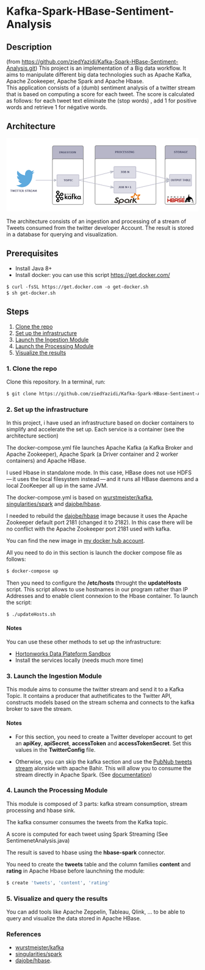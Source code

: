 # Kafka-Spark-HBase-Sentiment-Analysis
## Description
(from https://github.com/ziedYazidi/Kafka-Spark-HBase-Sentiment-Analysis.git)
This project is an implementation of a Big data workflow.
It aims to manipulate different big data technologies such as Apache Kafka, Apache Zookeeper, Apache Spark and Apache Hbase. <br/> 
This application consists of a (dumb) sentiment analysis of a twitter stream that is based on computing a score for each tweet.
The score is calculated as follows: for each tweet text eliminate the (stop words) , add 1 for positive words and retrieve 1 for négative words.


## Architecture

![Big data workflow](Architecture.jpg)

The architecture consists of an ingestion and processing of a stream of Tweets consumed from the twitter developer Account. The result is stored in a database for querying and visualization.

## Prerequisites

* Install Java 8+
* Install docker: you can use this script https://get.docker.com/
```
$ curl -fsSL https://get.docker.com -o get-docker.sh
$ sh get-docker.sh
```

## Steps
1. [Clone the repo](#1-clone-the-repo)
2. [Set up the infrastructure](#2-set-up-the-infrastructure)
3. [Launch the Ingestion Module](#3-launch-the-ingestion-module)
4. [Launch the Processing Module](#4-launch-the-processing-module)
5. [Visualize the results](#5-visualize-the-results)

### 1. Clone the repo

Clone this repository. In a terminal, run:

```bash
$ git clone https://github.com/ziedYazidi/Kafka-Spark-HBase-Sentiment-Analysis.git
```

### 2. Set up the infrastructure
In this project, i have used an infrastructure based on docker containers to simplify and accelerate the set up. Each service is a container (see the  architecture section)

The docker-compose.yml file launches Apache Kafka (a Kafka Broker and Apache Zookeeper), Apache Spark (a Driver container and 2 worker containers) and Apache HBase.

I used Hbase in standalone mode. In this case, HBase does not use HDFS — it uses the local filesystem instead — and it runs all HBase daemons and a local ZooKeeper all up in the same JVM.

The docker-compose.yml is based on 
 [wurstmeister/kafka](https://github.com/wurstmeister/kafka-docker), [singularities/spark](https://hub.docker.com/r/singularities/spark/) and [dajobe/hbase](https://github.com/dajobe/hbase-docker).

 I needed to rebuild the [dajobe/hbase](https://github.com/dajobe/hbase-docker) image because it uses the Apache Zookeeper default port 2181 (changed it to 2182). In this case there will be no conflict with the Apache Zookeeper port 2181 used with kafka.

You can find the new image in [my docker hub account](https://hub.docker.com/repository/docker/ziedyazidi/hbase).

All you need to do in this section is launch the docker compose file as follows:
```bash
$ docker-compose up
```
Then you need to configure the __/etc/hosts__ throught the __updateHosts__ script. This script allows to use hostnames in our program rather than IP Addresses and to enable client connexion to the Hbase container.
To launch the script:
```bash
$ ./updateHosts.sh
```

 
#### Notes
You can use these other methods to set up the infrastructure:
- [Hortonworks Data Plateform Sandbox](https://hub.docker.com/r/hortonworks/sandbox-hdp-standalone/)
- Install the services locally (needs much more time)


### 3. Launch the Ingestion Module
This module aims to consume the twitter stream and send it to a Kafka Topic. 
It contains a producer that authetificates to the Twitter API, constructs models based on the stream schema and connects to the kafka broker to save the stream.

#### Notes
* For this section, you need to create a Twitter developer account to get an **apiKey**, **apiSecret**, **accessToken** and **accessTokenSecret**. Set this values in the **TwitterConfig** file.

* Otherwise, you can skip the kafka section and use the [PubNub tweets stream](https://www.pubnub.com/developers/realtime-data-streams/twitter-stream/) alonside with apache Bahir. This will allow you to consume the stream directly in Apache Spark. (See [documentation](https://bahir.apache.org/docs/spark/2.3.2/spark-streaming-pubnub/))   

### 4. Launch the Processing Module
This module is composed of 3 parts: kafka stream consumption, stream processing and hbase sink.

The kafka consumer consumes the tweets from the Kafka topic.

A score is computed for each tweet using Spark Streaming (See SentimenetAnalysis.java)

The result is saved to hbase using the **hbase-spark** connector. 

You need to create the **tweets** table and the column families **content** and **rating** in Apache Hbase before launchning the module:
```bash
$ create 'tweets', 'content', 'rating'
```

### 5. Visualize and query the results
You can add tools like Apache Zeppelin, Tableau, Qlink, ... to be able to query and visualize the data stored in Apache HBase. 


### References
* [wurstmeister/kafka](https://github.com/wurstmeister/kafka-docker)
* [singularities/spark](https://hub.docker.com/r/singularities/spark/)
* [dajobe/hbase](https://github.com/dajobe/hbase-docker).


